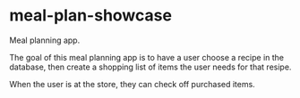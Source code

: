 # meal-plan-showcase
Meal planning app.

The goal of this meal planning app is to have a user choose a recipe in the database, then create a shopping list of items the user needs for that resipe. 

When the user is at the store, they can check off purchased items.
